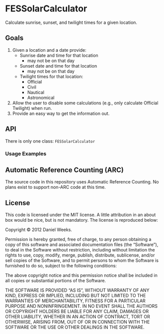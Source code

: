 # FESSolarCalculator

Calculate sunrise, sunset, and twilight times for a given location.

## Goals

1. Given a location and a date provide:
    * Sunrise date and time for that location
        * may not be on that day
    * Sunset date and time for that location
        * may not be on that day
    * Twilight times for that location:
        * Official
        * Civil
        * Nautical
        * Astronomical
2. Allow the user to disable some calculations (e.g., only calculate Official Twilight) when run.
3. Provide an easy way to get the information out.

## API

There is only one class: `FESSolarCalculator`

### Usage Examples



## Automatic Reference Counting (ARC)

The source code in this repository uses Automatic Reference Counting. No plans exist to support non-ARC code at this time.


## License

This code is licensed under the MIT license. A little attribution in an about box would be nice, but is not mandatory. The license is reproduced below:

Copyright © 2012 Daniel Weeks.

Permission is hereby granted, free of charge, to any person obtaining a copy
of this software and associated documentation files (the “Software”), to deal
in the Software without restriction, including without limitation the rights
to use, copy, modify, merge, publish, distribute, sublicense, and/or sell
copies of the Software, and to permit persons to whom the Software is
furnished to do so, subject to the following conditions:

The above copyright notice and this permission notice shall be included in
all copies or substantial portions of the Software.

THE SOFTWARE IS PROVIDED “AS IS”, WITHOUT WARRANTY OF ANY KIND, EXPRESS OR
IMPLIED, INCLUDING BUT NOT LIMITED TO THE WARRANTIES OF MERCHANTABILITY,
FITNESS FOR A PARTICULAR PURPOSE AND NONINFRINGEMENT. IN NO EVENT SHALL THE
AUTHORS OR COPYRIGHT HOLDERS BE LIABLE FOR ANY CLAIM, DAMAGES OR OTHER
LIABILITY, WHETHER IN AN ACTION OF CONTRACT, TORT OR OTHERWISE, ARISING FROM,
OUT OF OR IN CONNECTION WITH THE SOFTWARE OR THE USE OR OTHER DEALINGS IN
THE SOFTWARE.
